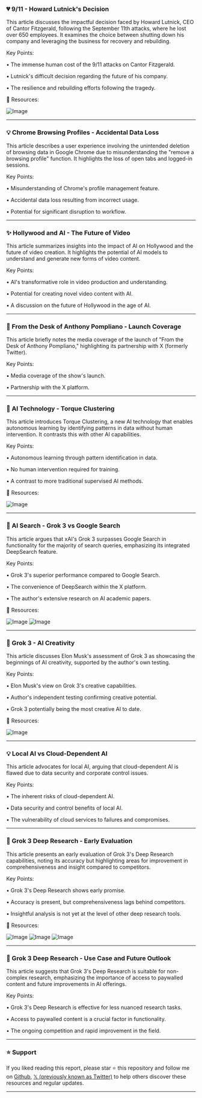 ### 💔 9/11 - Howard Lutnick's Decision

This article discusses the impactful decision faced by Howard Lutnick, CEO of Cantor Fitzgerald, following the September 11th attacks, where he lost over 650 employees.  It examines the choice between shutting down his company and leveraging the business for recovery and rebuilding.

Key Points:

•  The immense human cost of the 9/11 attacks on Cantor Fitzgerald.


•  Lutnick's difficult decision regarding the future of his company.


•  The resilience and rebuilding efforts following the tragedy.



🔗 Resources:

![Image](https://pbs.twimg.com/amplify_video_thumb/1852800818464043008/img/XIzRiX8u8vIhXg3O.jpg)


---

### 💡 Chrome Browsing Profiles - Accidental Data Loss

This article describes a user experience involving the unintended deletion of browsing data in Google Chrome due to misunderstanding the "remove a browsing profile" function.  It highlights the loss of open tabs and logged-in sessions.

Key Points:

• Misunderstanding of Chrome's profile management feature.


• Accidental data loss resulting from incorrect usage.


•  Potential for significant disruption to workflow.



---

### ✨ Hollywood and AI - The Future of Video

This article summarizes insights into the impact of AI on Hollywood and the future of video creation.  It highlights the potential of AI models to understand and generate new forms of video content.

Key Points:

•  AI's transformative role in video production and understanding.


•  Potential for creating novel video content with AI.


•  A discussion on the future of Hollywood in the age of AI.


---

### 🚀  From the Desk of Anthony Pompliano - Launch Coverage

This article briefly notes the media coverage of the launch of "From the Desk of Anthony Pompliano," highlighting its partnership with X (formerly Twitter).

Key Points:

• Media coverage of the show's launch.


• Partnership with the X platform.


---

### 🤖 AI Technology - Torque Clustering

This article introduces Torque Clustering, a new AI technology that enables autonomous learning by identifying patterns in data without human intervention.  It contrasts this with other AI capabilities.

Key Points:

• Autonomous learning through pattern identification in data.


•  No human intervention required for training.


•  A contrast to more traditional supervised AI methods.



🔗 Resources:

![Image](https://pbs.twimg.com/media/GkGy8MOWsAAlPhO?format=jpg&name=small)


---

### 🤖 AI Search - Grok 3 vs Google Search

This article argues that xAI's Grok 3 surpasses Google Search in functionality for the majority of search queries, emphasizing its integrated DeepSearch feature.

Key Points:

•  Grok 3's superior performance compared to Google Search.


•  The convenience of DeepSearch within the X platform.


•  The author's extensive research on AI academic papers.



🔗 Resources:

![Image](https://pbs.twimg.com/media/GkHKbOTXoAEEEV7?format=jpg&name=small)
![Image](https://pbs.twimg.com/media/GkC1A9kaAAIEnil?format=jpg&name=360x360)


---

### 🤖 Grok 3 - AI Creativity

This article discusses Elon Musk's assessment of Grok 3 as showcasing the beginnings of AI creativity, supported by the author's own testing.

Key Points:

•  Elon Musk's view on Grok 3's creative capabilities.


•  Author's independent testing confirming creative potential.


•  Grok 3 potentially being the most creative AI to date.



🔗 Resources:

![Image](https://pbs.twimg.com/ext_tw_video_thumb/1891872609115275264/pu/img/CZbfTF690N1RL6GN.jpg)


---

### 💡 Local AI vs Cloud-Dependent AI

This article advocates for local AI, arguing that cloud-dependent AI is flawed due to data security and corporate control issues.

Key Points:

•  The inherent risks of cloud-dependent AI.


•  Data security and control benefits of local AI.


•  The vulnerability of cloud services to failures and compromises.


---

### 🤖 Grok 3 Deep Research - Early Evaluation

This article presents an early evaluation of Grok 3's Deep Research capabilities, noting its accuracy but highlighting areas for improvement in comprehensiveness and insight compared to competitors.

Key Points:

•  Grok 3's Deep Research shows early promise.


•  Accuracy is present, but comprehensiveness lags behind competitors.


•  Insightful analysis is not yet at the level of other deep research tools.



🔗 Resources:

![Image](https://pbs.twimg.com/media/GkHELSWXkAA92f1?format=png&name=small)
![Image](https://pbs.twimg.com/media/GkHERSLXYAEmDcp?format=jpg&name=360x360)
![Image](https://pbs.twimg.com/media/GkHEgdxWIAAq1VX?format=png&name=900x900)


---

### 🤖 Grok 3 Deep Research - Use Case and Future Outlook

This article suggests that Grok 3's Deep Research is suitable for non-complex research, emphasizing the importance of access to paywalled content and future improvements in AI offerings.

Key Points:

•  Grok 3's Deep Research is effective for less nuanced research tasks.


•  Access to paywalled content is a crucial factor in functionality.


•  The ongoing competition and rapid improvement in the field.


---

### ⭐️ Support

If you liked reading this report, please star ⭐️ this repository and follow me on [Github](https://github.com/Drix10), [𝕏 (previously known as Twitter)](https://x.com/DRIX_10_) to help others discover these resources and regular updates.

---